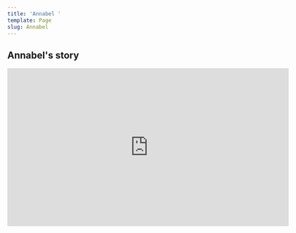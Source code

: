 ```yaml
---
title: 'Annabel '
template: Page
slug: Annabel
---
```

## Annabel's story 

<iframe src="https://player.vimeo.com/video/261965747" width="640" height="360" frameborder="0" webkitallowfullscreen mozallowfullscreen allowfullscreen></iframe>

